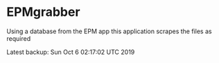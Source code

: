 # EPMgrabber
Using a database from the EPM app this application scrapes the files as required


Latest backup: Sun Oct 6 02:17:02 UTC 2019
